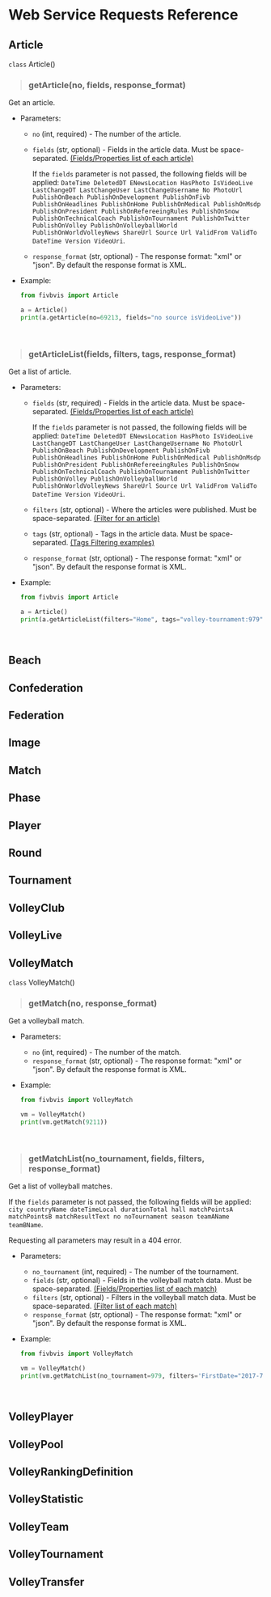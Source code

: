 # Web Service Requests Reference

## Article

`class` Article()

> ### getArticle(no, fields, response_format)

Get an article.

- Parameters:
    - `no` (int, required) - The number of the article.
    - `fields` (str, optional) - Fields in the article data. Must be space-separated. [(Fields/Properties list of each article)](https://www.fivb.org/VisSDK/VisWebService/Article.html)

        If the `fields` parameter is not passed, the following fields will be applied: `DateTime DeletedDT ENewsLocation HasPhoto IsVideoLive LastChangeDT LastChangeUser LastChangeUsername No PhotoUrl PublishOnBeach PublishOnDevelopment PublishOnFivb PublishOnHeadlines PublishOnHome PublishOnMedical PublishOnMsdp PublishOnPresident PublishOnRefereeingRules PublishOnSnow PublishOnTechnicalCoach PublishOnTournament PublishOnTwitter PublishOnVolley PublishOnVolleyballWorld PublishOnWorldVolleyNews ShareUrl Source Url ValidFrom ValidTo DateTime Version VideoUri`.

    - `response_format` (str, optional) - The response format: "xml" or "json". By default the response format is XML.

- Example:

    ```python
    from fivbvis import Article

    a = Article()
    print(a.getArticle(no=69213, fields="no source isVideoLive"))
    ```

<br>

> ### getArticleList(fields, filters, tags, response_format)

Get a list of article.

- Parameters:
    - `fields` (str, required) - Fields in the article data. Must be space-separated. [(Fields/Properties list of each article)](https://www.fivb.org/VisSDK/VisWebService/Article.html)

        If the `fields` parameter is not passed, the following fields will be applied: `DateTime DeletedDT ENewsLocation HasPhoto IsVideoLive LastChangeDT LastChangeUser LastChangeUsername No PhotoUrl PublishOnBeach PublishOnDevelopment PublishOnFivb PublishOnHeadlines PublishOnHome PublishOnMedical PublishOnMsdp PublishOnPresident PublishOnRefereeingRules PublishOnSnow PublishOnTechnicalCoach PublishOnTournament PublishOnTwitter PublishOnVolley PublishOnVolleyballWorld PublishOnWorldVolleyNews ShareUrl Source Url ValidFrom ValidTo DateTime Version VideoUri`.

    - `filters` (str, optional) - Where the articles were published. Must be space-separated. [(Filter for an article)](https://www.fivb.org/VisSDK/VisWebService/ArticleFilter.html)
    - `tags` (str, optional) - Tags in the article data. Must be space-separated. [(Tags Filtering examples)](https://www.fivb.org/VisSDK/VisWebService/TagFiltering.html)
    - `response_format` (str, optional) - The response format: "xml" or "json". By default the response format is XML.

- Example:

    ```python
    from fivbvis import Article

    a = Article()
    print(a.getArticleList(filters="Home", tags="volley-tournament:979"))
    ```

<br>

## Beach

## Confederation

## Federation

## Image

## Match

## Phase

## Player

## Round

## Tournament

## VolleyClub

## VolleyLive

## VolleyMatch

`class` VolleyMatch()

> ### getMatch(no, response_format)

Get a volleyball match.

- Parameters:
    - `no` (int, required) - The number of the match.
    - `response_format` (str, optional) - The response format: "xml" or "json". By default the response format is XML.

- Example:

    ```python
    from fivbvis import VolleyMatch

    vm = VolleyMatch()
    print(vm.getMatch(9211))
    ```

<br>

> ### getMatchList(no_tournament, fields, filters, response_format)

Get a list of volleyball matches.

If the `fields` parameter is not passed, the following fields will be applied: `city countryName dateTimeLocal durationTotal hall matchPointsA matchPointsB matchResultText no noTournament season teamAName teamBName`.

Requesting all parameters may result in a 404 error.

- Parameters:
    - `no_tournament` (int, required) - The number of the tournament.
    - `fields` (str, optional) - Fields in the volleyball match data. Must be space-separated. [(Fields/Properties list of each match)](https://www.fivb.org/VisSDK/VisWebService/#VolleyMatch.html)
    - `filters` (str, optional) - Filters in the volleyball match data. Must be space-separated. [(Filter list of each match)](https://www.fivb.org/VisSDK/VisWebService/VolleyMatchFilter.html)
    - `response_format` (str, optional) - The response format: "xml" or "json". By default the response format is XML.

- Example:

     ```python
    from fivbvis import VolleyMatch

    vm = VolleyMatch()
    print(vm.getMatchList(no_tournament=979, filters='FirstDate="2017-7-5" LastDate="2017-7-5"'))
    ```

<br>

## VolleyPlayer

## VolleyPool

## VolleyRankingDefinition

## VolleyStatistic

## VolleyTeam

## VolleyTournament

## VolleyTransfer
